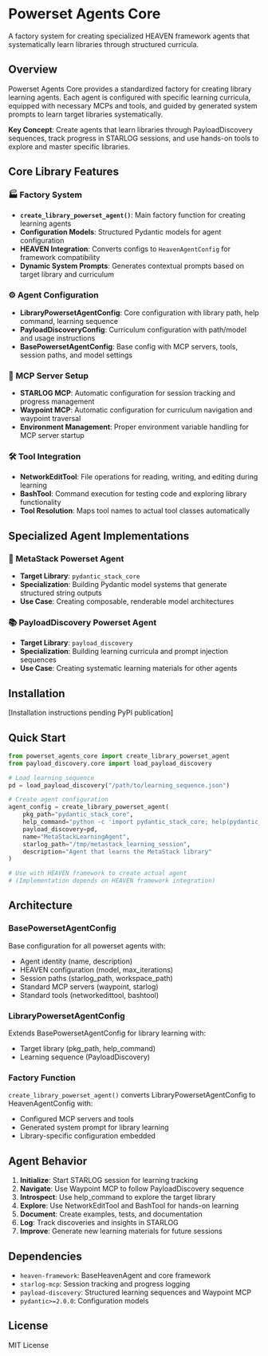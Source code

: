 # Powerset Agents Core

A factory system for creating specialized HEAVEN framework agents that systematically learn libraries through structured curricula.

## Overview

Powerset Agents Core provides a standardized factory for creating library learning agents. Each agent is configured with specific learning curricula, equipped with necessary MCPs and tools, and guided by generated system prompts to learn target libraries systematically.

**Key Concept**: Create agents that learn libraries through PayloadDiscovery sequences, track progress in STARLOG sessions, and use hands-on tools to explore and master specific libraries.

## Core Library Features

### 🏭 Factory System
- **`create_library_powerset_agent()`**: Main factory function for creating learning agents
- **Configuration Models**: Structured Pydantic models for agent configuration
- **HEAVEN Integration**: Converts configs to `HeavenAgentConfig` for framework compatibility
- **Dynamic System Prompts**: Generates contextual prompts based on target library and curriculum

### ⚙️ Agent Configuration
- **LibraryPowersetAgentConfig**: Core configuration with library path, help command, learning sequence
- **PayloadDiscoveryConfig**: Curriculum configuration with path/model and usage instructions
- **BasePowersetAgentConfig**: Base config with MCP servers, tools, session paths, and model settings

### 🔧 MCP Server Setup
- **STARLOG MCP**: Automatic configuration for session tracking and progress management
- **Waypoint MCP**: Automatic configuration for curriculum navigation and waypoint traversal
- **Environment Management**: Proper environment variable handling for MCP server startup

### 🛠️ Tool Integration
- **NetworkEditTool**: File operations for reading, writing, and editing during learning
- **BashTool**: Command execution for testing code and exploring library functionality
- **Tool Resolution**: Maps tool names to actual tool classes automatically

## Specialized Agent Implementations

### 🎯 MetaStack Powerset Agent
- **Target Library**: `pydantic_stack_core`
- **Specialization**: Building Pydantic model systems that generate structured string outputs
- **Use Case**: Creating composable, renderable model architectures

### 📚 PayloadDiscovery Powerset Agent  
- **Target Library**: `payload_discovery`
- **Specialization**: Building learning curricula and prompt injection sequences
- **Use Case**: Creating systematic learning materials for other agents

## Installation

[Installation instructions pending PyPI publication]

## Quick Start

```python
from powerset_agents_core import create_library_powerset_agent
from payload_discovery.core import load_payload_discovery

# Load learning sequence
pd = load_payload_discovery("/path/to/learning_sequence.json")

# Create agent configuration
agent_config = create_library_powerset_agent(
    pkg_path="pydantic_stack_core",
    help_command="python -c 'import pydantic_stack_core; help(pydantic_stack_core)'",
    payload_discovery=pd,
    name="MetaStackLearningAgent",
    starlog_path="/tmp/metastack_learning_session",
    description="Agent that learns the MetaStack library"
)

# Use with HEAVEN framework to create actual agent
# (Implementation depends on HEAVEN framework integration)
```

## Architecture

### BasePowersetAgentConfig
Base configuration for all powerset agents with:
- Agent identity (name, description) 
- HEAVEN configuration (model, max_iterations)
- Session paths (starlog_path, workspace_path)
- Standard MCP servers (waypoint, starlog)
- Standard tools (networkedittool, bashtool)

### LibraryPowersetAgentConfig  
Extends BasePowersetAgentConfig for library learning with:
- Target library (pkg_path, help_command)
- Learning sequence (PayloadDiscovery)

### Factory Function
`create_library_powerset_agent()` converts LibraryPowersetAgentConfig to HeavenAgentConfig with:
- Configured MCP servers and tools
- Generated system prompt for library learning
- Library-specific configuration embedded

## Agent Behavior

1. **Initialize**: Start STARLOG session for learning tracking
2. **Navigate**: Use Waypoint MCP to follow PayloadDiscovery sequence  
3. **Introspect**: Use help_command to explore the target library
4. **Explore**: Use NetworkEditTool and BashTool for hands-on learning
5. **Document**: Create examples, tests, and documentation
6. **Log**: Track discoveries and insights in STARLOG
7. **Improve**: Generate new learning materials for future sessions

## Dependencies

- `heaven-framework`: BaseHeavenAgent and core framework
- `starlog-mcp`: Session tracking and progress logging
- `payload-discovery`: Structured learning sequences and Waypoint MCP
- `pydantic>=2.0.0`: Configuration models

## License

MIT License